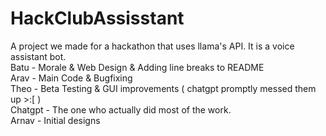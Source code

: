 # HackClubAssisstant
A project we made for a hackathon that uses llama's API. It is a voice assistant bot. </br>
Batu - Morale & Web Design & Adding line breaks to README </br>
Arav - Main Code & Bugfixing </br>
Theo - Beta Testing & GUI improvements ( chatgpt promptly messed them up >:[ ) </br>
Chatgpt - The one who actually did most of the work. </br>
Arnav - Initial designs </br>
